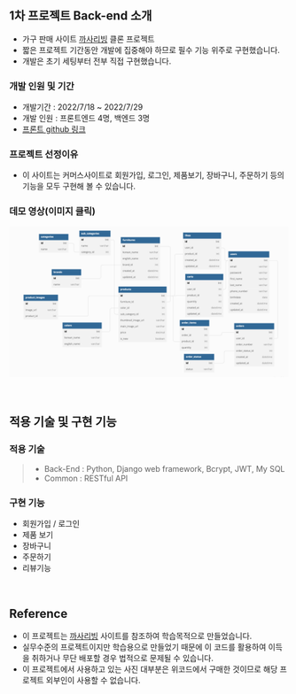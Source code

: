## 1차 프로젝트 Back-end 소개

- 가구 판매 사이트 [까사리빙](https://www.casa.co.kr/) 클론 프로젝트
- 짧은 프로젝트 기간동안 개발에 집중해야 하므로 필수 기능 위주로 구현했습니다.
- 개발은 초기 세팅부터 전부 직접 구현했습니다.

### 개발 인원 및 기간

- 개발기간 : 2022/7/18 ~ 2022/7/29
- 개발 인원 : 프론트엔드 4명, 백엔드 3명
- [프론트 github 링크](https://github.com/wecode-bootcamp-korea/35-1st-2sa-living-frontend)

### 프로젝트 선정이유

- 이 사이트는 커머스사이트로 회원가입, 로그인, 제품보기, 장바구니, 주문하기 등의 기능을 모두 구현해 볼 수 있습니다.

### 데모 영상(이미지 클릭)
![](./1st_project_modeling.png)

<br>

## 적용 기술 및 구현 기능

### 적용 기술

> - Back-End : Python, Django web framework, Bcrypt, JWT, My SQL
> - Common : RESTful API



### 구현 기능

- 회원가입 / 로그인
- 제품 보기
- 장바구니
- 주문하기
- 리뷰기능


<br>

## Reference

- 이 프로젝트는 [까사리빙](https://www.casa.co.kr/) 사이트를 참조하여 학습목적으로 만들었습니다.
- 실무수준의 프로젝트이지만 학습용으로 만들었기 때문에 이 코드를 활용하여 이득을 취하거나 무단 배포할 경우 법적으로 문제될 수 있습니다.
- 이 프로젝트에서 사용하고 있는 사진 대부분은 위코드에서 구매한 것이므로 해당 프로젝트 외부인이 사용할 수 없습니다.
